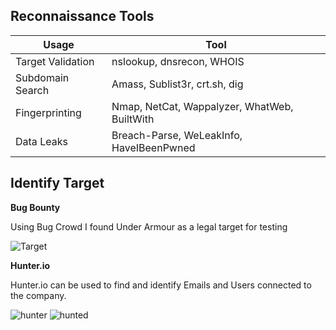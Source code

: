 **Reconnaissance Tools**
---
|Usage |Tool |
|-|-|
|Target Validation|nslookup, dnsrecon, WHOIS|
|Subdomain Search|Amass, Sublist3r, crt.sh, dig|
|Fingerprinting|Nmap, NetCat, Wappalyzer, WhatWeb, BuiltWith|
|Data Leaks|Breach-Parse, WeLeakInfo, HaveIBeenPwned|

**Identify Target**
--
**Bug Bounty**

Using Bug Crowd I found Under Armour as a legal target for testing

![Target](https://user-images.githubusercontent.com/66635295/167031707-f6a390da-10a4-429a-825d-9ab317444e47.png)

**Hunter.io**

Hunter.io can be used to find and identify Emails and Users connected to the company. 

![hunter](https://user-images.githubusercontent.com/66635295/167033436-84a7e7e8-6a55-4c0e-a77b-50b5c5423ccf.png)
![hunted](https://user-images.githubusercontent.com/66635295/167033452-e76088de-2fb0-40b8-8c89-6e562bdc5c0a.png)
